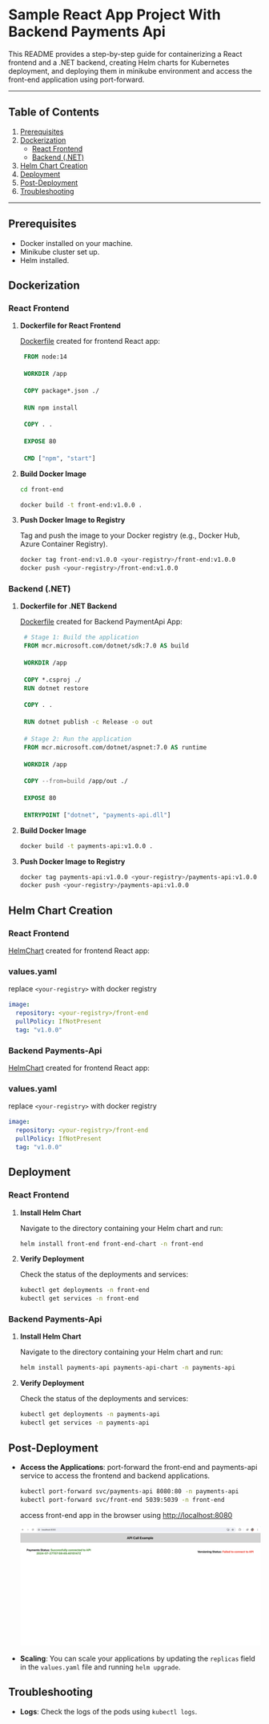# Sample React App Project With Backend Payments Api


This README provides a step-by-step guide for containerizing a React frontend and a .NET backend, creating Helm charts for Kubernetes deployment, and deploying them in minikube environment and access the front-end application using port-forward.

---

## Table of Contents
1. [Prerequisites](#prerequisites)
2. [Dockerization](#dockerization)
   - [React Frontend](#react-frontend)
   - [Backend (.NET)](#backend-net)
3. [Helm Chart Creation](#helm-chart-creation)
4. [Deployment](#deployment)
5. [Post-Deployment](#post-deployment)
6. [Troubleshooting](#troubleshooting)

---

## Prerequisites

- Docker installed on your machine.
- Minikube cluster set up.
- Helm installed.

## Dockerization

### React Frontend

1. **Dockerfile for React Frontend**

    [Dockerfile](front-end/Dockerfile) created for frontend React app:

   ```Dockerfile
    FROM node:14

    WORKDIR /app
    
    COPY package*.json ./
    
    RUN npm install
    
    COPY . .
    
    EXPOSE 80
    
    CMD ["npm", "start"]
   ```

2. **Build Docker Image**

   ```bash
   cd front-end
   ```
   
   ```bash
   docker build -t front-end:v1.0.0 .
   ```

4. **Push Docker Image to Registry**

   Tag and push the image to your Docker registry (e.g., Docker Hub, Azure Container Registry).

   ```bash
   docker tag front-end:v1.0.0 <your-registry>/front-end:v1.0.0
   docker push <your-registry>/front-end:v1.0.0
   ```

### Backend (.NET)

1. **Dockerfile for .NET Backend**

   [Dockerfile](payments-api/Dockerfile) created for Backend PaymentApi App:

   ```Dockerfile
    # Stage 1: Build the application
    FROM mcr.microsoft.com/dotnet/sdk:7.0 AS build
    
    WORKDIR /app
    
    COPY *.csproj ./
    RUN dotnet restore
    
    COPY . .
    
    RUN dotnet publish -c Release -o out
    
    # Stage 2: Run the application
    FROM mcr.microsoft.com/dotnet/aspnet:7.0 AS runtime
    
    WORKDIR /app
    
    COPY --from=build /app/out ./
    
    EXPOSE 80
    
    ENTRYPOINT ["dotnet", "payments-api.dll"]

   ```

2. **Build Docker Image**

   ```bash
   docker build -t payments-api:v1.0.0 .
   ```

3. **Push Docker Image to Registry**

   ```bash
   docker tag payments-api:v1.0.0 <your-registry>/payments-api:v1.0.0
   docker push <your-registry>/payments-api:v1.0.0
   ```

## Helm Chart Creation

### React Frontend


  [HelmChart](front-end/front-end-chart) created for frontend React app:





### values.yaml

replace ``<your-registry>`` with docker registry

```yaml
image:
  repository: <your-registry>/front-end
  pullPolicy: IfNotPresent
  tag: "v1.0.0"
```

### Backend Payments-Api

  [HelmChart](payments-api/payments-api-chart) created for frontend React app:

### values.yaml

replace ``<your-registry>`` with docker registry

```yaml
image:
  repository: <your-registry>/front-end
  pullPolicy: IfNotPresent
  tag: "v1.0.0"
```

## Deployment

### React Frontend

1. **Install Helm Chart**

   Navigate to the directory containing your Helm chart and run:

   ```bash
   helm install front-end front-end-chart -n front-end
   ```

2. **Verify Deployment**

   Check the status of the deployments and services:

   ```bash
   kubectl get deployments -n front-end
   kubectl get services -n front-end
   ```

### Backend Payments-Api

1. **Install Helm Chart**

   Navigate to the directory containing your Helm chart and run:

   ```bash
   helm install payments-api payments-api-chart -n payments-api
   ```

2. **Verify Deployment**

   Check the status of the deployments and services:

   ```bash
   kubectl get deployments -n payments-api
   kubectl get services -n payments-api
   ```

## Post-Deployment

- **Access the Applications**: port-forward the front-end and payments-api service to access the frontend and backend applications.
   ```bash
   kubectl port-forward svc/payments-api 8080:80 -n payments-api
   kubectl port-forward svc/front-end 5039:5039 -n front-end
   ```

   access front-end app in the browser using [http://localhost:8080](http://localhost:8080)
  
   ![sample output](images/sample-output.png)
  
- **Scaling**: You can scale your applications by updating the `replicas` field in the `values.yaml` file and running `helm upgrade`.

## Troubleshooting

- **Logs**: Check the logs of the pods using `kubectl logs`.
